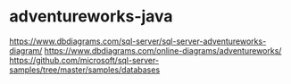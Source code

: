 # adventureworks-java

https://www.dbdiagrams.com/sql-server/sql-server-adventureworks-diagram/
https://www.dbdiagrams.com/online-diagrams/adventureworks/
https://github.com/microsoft/sql-server-samples/tree/master/samples/databases
